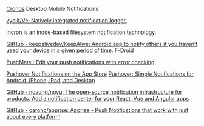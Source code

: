 
[Cronos](https://crono.app/)
Desktop Mobile Notifications

[vyolit/Ve: Natively integrated notification logger.](https://github.com/vyolit/Ve)

[incron](http://inotify.aiken.cz/)
is an inode-based filesystem notification technology.

[GitHub - keepalivedev/KeepAlive: Android app to notify others if you haven't used your device in a given period of time.](https://github.com/keepalivedev/KeepAlive)
[F-Droid](https://f-droid.org/app/io.keepalive.android)

[PushMate : Edit your push notifications with error checking](https://pushmate.app/)

[Pushover Notifications on the App Store](https://apps.apple.com/us/app/pushover-notifications/id506088175)
[Pushover: Simple Notifications for Android, iPhone, iPad, and Desktop](https://pushover.net/)

[GitHub - novuhq/novu: The open-source notification infrastructure for products. Add a notification center for your React, Vue and Angular apps](https://github.com/novuhq/novu)

[GitHub - caronc/apprise: Apprise - Push Notifications that work with just about every platform!](https://github.com/caronc/apprise)
